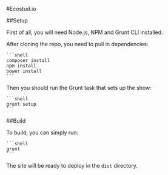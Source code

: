 #Ecostud.io

##Setup

First of all, you will need Node.js, NPM and Grunt CLI installed.

After cloning the repo, you need to pull in dependencies:

    ```shell
    composer install
    npm install
    bower install
    ```

Then you should run the Grunt task that sets up the show:

	```shell
	grunt setup
	```

##Build

To build, you can simply run:

	```shell
	grunt
	```

The site will be ready to deploy in the `dist` directory.
